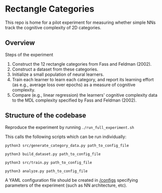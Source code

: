 # Rectangle Categories

This repo is home for a pilot experiment for measuring whether simple NNs track the cognitive complexity of 2D categories.

## Overview

Steps of the experiment

1. Construct the 12 rectangle categories from Fass and Feldman (2002).
2. Construct a dataset from these categories.
3. Initialize a small population of neural learners.
4. Train each learner to learn each category, and report its learning effort (as e.g., average loss over epochs) as a measure of cognitive complexity.
5. Compare (e.g., linear regression) the learners' cognitive complexity data to the MDL complexity specified by Fass and Feldman (2002).

## Structure of the codebase

Reproduce the experiment by running `./run_full_experiment.sh`

This calls the following scripts which can be run individually:

`python3 src/generate_category_data.py path_to_config_file`

`python3 build_dataset.py path_to_config_file`

`python3 src/train.py path_to_config_file`

`python3 analyze.py path_to_config_file`

A YAML configuration file should be created in [/configs](/configs) specifying parameters of the experiment (such as NN architecture, etc).
